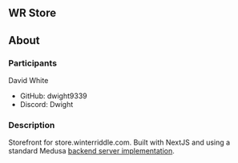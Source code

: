## WR Store



## About
### Participants
David White
- GitHub: dwight9339
- Discord: Dwight

### Description
Storefront for store.winterriddle.com. Built with NextJS and using a standard Medusa [backend server implementation](https://github.com/dwight9339/wr-backend).